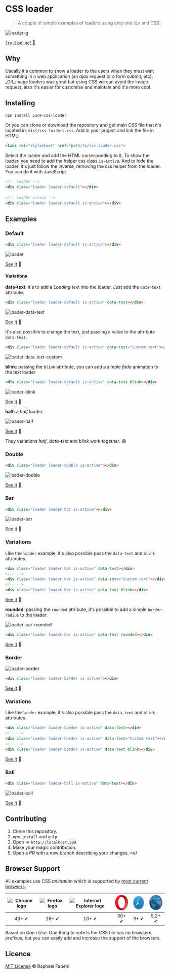 # CSS loader

> A couple of simple examples of loaders using only one `div` and *CSS*.

![loader-g](https://cloud.githubusercontent.com/assets/1345662/19414412/5e472d6c-9322-11e6-9407-5e3662072aee.gif)

[Try it online! :metal:](http://www.raphaelfabeni.com.br/css-loader/)

## Why

Usually it's common to show a loader to the users when they must wait something in a web application (an _ajax_ request or a form submit, etc). _Gif_image loaders was great but using CSS we can avoid the image request, also it's easier for customise and maintain and it's more cool.

## Installing

```bash
npm install pure-css-loader
```

Or you can clone or download the repository and get main *CSS* file that it's located in: `dist/css-loaders.css`. Add in your project and link the file in HTML:

```html
<link rel="stylesheet" href="path/to/css-loader.css">
```

Select the loader and add the HTML corresponding to it, To show the loader, you need to add the helper css class `is-active`. And to hide the loader, it's just follow the inverse, removing the css helper from the loader. You can do it with JavaScript.

```html
<!-- Loader -->
<div class="loader loader-default"></div>

<!-- Loader active -->
<div class="loader loader-default is-active"></div>
```

## Examples

### Default

```html
<div class="loader loader-default is-active"></div>
```

![loader](https://cloud.githubusercontent.com/assets/1345662/19313531/2c715f18-906d-11e6-856a-17ca264112de.gif)

[See it](http://raphaelfabeni.com.br/css-loader/#/loader-default) :metal:

#### Variations

**data-text**: it's to add a _Loading_ text into the loader. Just add the `data-text` attribute.

```html
<div class="loader loader-default is-active" data-text></div>
```

![loader-data-text](https://cloud.githubusercontent.com/assets/1345662/19313794/1fdf0ce0-906e-11e6-8a9f-39d2421a41d6.gif)

[See it](http://raphaelfabeni.com.br/css-loader/#/loader-default-text) :metal:

It's also possible to change the text, just passing a value to the attribute `data-text`.

```html
<div class="loader loader-default is-active" data-text="Custom text"></div>
```

![loader-data-text-custom](https://cloud.githubusercontent.com/assets/1345662/19313797/21e3fb22-906e-11e6-8f0a-11cc9c0fb8d2.gif)

**blink**: passing the `blink` attribute, you can add a simple _fade_ animation to the text loader

```html
<div class="loader loader-default is-active" data-text blink></div>
```

![loader-blink](https://cloud.githubusercontent.com/assets/1345662/19313798/25fa2830-906e-11e6-88d2-2f165a68cb80.gif)

[See it](http://raphaelfabeni.com.br/css-loader/#/loader-default-blink) :metal:

**half**: a _half_ loader.

![loader-half](https://cloud.githubusercontent.com/assets/1345662/19418371/55ae80cc-93a1-11e6-9273-22955e62a6a4.gif)

[See it](http://raphaelfabeni.com.br/css-loader/#/loader-default-half) :metal:

They variations _half_, _data-text_ and _blink_ work together. 😄

### Double

```html
<div class="loader loader-double is-active"></div>
```

![loader-double](https://cloud.githubusercontent.com/assets/1345662/19314508/c2279a06-9070-11e6-8079-4fa82b5f2610.gif)

[See it](http://raphaelfabeni.com.br/css-loader/#/loader-double) :metal:

### Bar

```html
<div class="loader loader-bar is-active"></div>
```

![loader-bar](https://cloud.githubusercontent.com/assets/1345662/19314685/6d719056-9071-11e6-88c8-2c3750ca0198.gif)

[See it](http://raphaelfabeni.com.br/css-loader/#/loader-bar) :metal:

### Variations

Like the `loader` example, it's also possible pass the `data-text` and `blink` attributes.

```html
<div class="loader loader-bar is-active" data-text></div>
<!-- -->
<div class="loader loader-bar is-active" data-text="Custom text"></div>
<!-- -->
<div class="loader loader-bar is-active" data-text blink></div>
```

[See it](http://raphaelfabeni.com.br/css-loader/#/loader-bar-text) :metal:

**rounded**: passing the `rounded` attribute, it's possible to add a simple `border-radius` to the loader.

![loader-bar-rounded](https://cloud.githubusercontent.com/assets/1345662/19315031/ab850700-9072-11e6-9cd4-9fe899f05a10.gif)

```html
<div class="loader loader-bar is-active" data-text rounded></div>
```

[See it](http://raphaelfabeni.com.br/css-loader/#/loader-bar-rounded) :metal:

### Border

![loader-border](https://cloud.githubusercontent.com/assets/1345662/19314686/6d733622-9071-11e6-8167-a55e6c16a02f.gif)

```html
<div class="loader loader-border is-active"></div>
```

[See it](http://raphaelfabeni.com.br/css-loader/#/loader-border) :metal:

### Variations

Like the `loader` example, it's also possible pass the `data-text` and `blink` attributes.

```html
<div class="loader loader-border is-active" data-text></div>
<!-- -->
<div class="loader loader-border is-active" data-text="Custom text"></div>
<!-- -->
<div class="loader loader-border is-active" data-text blink></div>
```

[See it](http://raphaelfabeni.com.br/css-loader/#/loader-border-text) :metal:

### Ball

```html
<div class="loader loader-ball is-active" data-text></div>
```

![loader-ball](https://cloud.githubusercontent.com/assets/1345662/19314687/6d771ff8-9071-11e6-8839-713066f11056.gif)

[See it](http://raphaelfabeni.com.br/css-loader/#/loader-ball) :metal:

## Contributing

1. Clone this repository.
2. `npm install` and `gulp`
3. Open => `http://localhost:300`
4. Make your magic contribution.
5. Open a _PR_ with a new branch describing your changes. <o/

## Browser Support

All examples use CSS _animation_ which is supported by [most current browsers](http://caniuse.com/#search=animation).

| <img src="https://github.com/alrra/browser-logos/blob/master/chrome/chrome_128x128.png?raw=true" width="48px" height="48px" alt="Chrome logo"> | <img src="https://github.com/alrra/browser-logos/blob/master/firefox/firefox_128x128.png?raw=true" width="48px" height="48px" alt="Firefox logo"> | <img src="https://github.com/alrra/browser-logos/blob/master/internet-explorer/internet-explorer_128x128.png?raw=true" width="48px" height="48px" alt="Internet Explorer logo"> | <img src="https://github.com/alrra/browser-logos/blob/master/opera/opera_128x128.png?raw=true" width="48px" height="48px" alt="Opera logo"> | <img src="https://github.com/alrra/browser-logos/blob/master/safari/safari_128x128.png?raw=true" width="48px" height="48px" alt="Safari logo"> | <img src="https://raw.githubusercontent.com/alrra/browser-logos/master/android/android_128x128.png" width="48px" height="48px" alt="Android Browser Logo" >
|:---:|:---:|:---:|:---:|:---:|:---:|
| 43+ ✔ | 16+ ✔ | 10+ ✔ | 30+ ✔ | 9+ ✔ | 5.2+ ✔

Based on _Can i Use_. One thing to note is the CSS file has no browsers prefixes, but you can easily add and increase the support of the browsers.

## Licence

[MIT License](https://raphaelfabeni.mit-license.org/) © Raphael Fabeni

